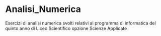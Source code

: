 # Analisi_Numerica
Esercizi di analisi numerica svolti relativi al programma di informatica del quinto anno di Liceo Scientifico opzione Scienze Applicate
